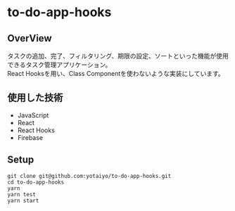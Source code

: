 # to-do-app-hooks

## OverView
タスクの追加、完了、フィルタリング、期限の設定、ソートといった機能が使用できるタスク管理アプリケーション。  
React Hooksを用い、Class Componentを使わないような実装にしています。

## 使用した技術
- JavaScript
- React
- React Hooks
- Firebase

## Setup
```
git clone git@github.com:yotaiyo/to-do-app-hooks.git
cd to-do-app-hooks
yarn  
yarn test
yarn start
```
